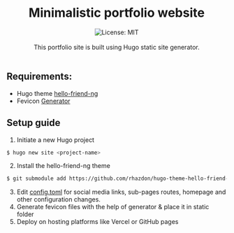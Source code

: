 <div align="center">
<h1 align="center">Minimalistic portfolio website</h1>
<img alt="License: MIT" src="https://img.shields.io/badge/License-MIT-blue.svg"/><br><br>
This portfolio site is built using Hugo static site generator.<br><br>
</div>

## Requirements:
- Hugo theme [hello-friend-ng](https://github.com/rhazdon/hugo-theme-hello-friend-ng/tree/929b9efaab6cecaab23030f6bb1463ac306d505d)
- Fevicon [Generator](https://realfavicongenerator.net/)

## Setup guide
1. Initiate a new Hugo project
```bash
$ hugo new site <project-name>
```
2. Install the hello-friend-ng theme
```bash
$ git submodule add https://github.com/rhazdon/hugo-theme-hello-friend-ng.git themes/hello-friend-ng
```
3. Edit [config.toml](/config.toml) for social media links, sub-pages routes, homepage and other configuration changes.
4. Generate fevicon files with the help of generator & place it in static folder
5. Deploy on hosting platforms like Vercel or GitHub pages